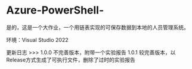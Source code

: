 # Azure-PowerShell-
是的，这是一个大作业，一个用链表实现的可保存数据到本地的人员管理系统。

环境：Visual Studio 2022


更新日志 >>>
1.0.0 不完善版本，附带一个实验报告
1.0.1 较完善版本，以Release方式生成了可执行文件，删除了过时的实验报告
